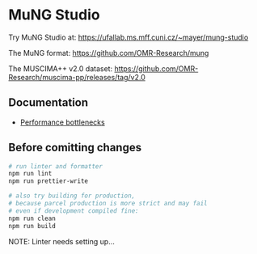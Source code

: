 # MuNG Studio

Try MuNG Studio at: https://ufallab.ms.mff.cuni.cz/~mayer/mung-studio

The MuNG format: https://github.com/OMR-Research/mung

The MUSCIMA++ v2.0 dataset: https://github.com/OMR-Research/muscima-pp/releases/tag/v2.0


## Documentation

- [Performance bottlenecks](docs/performance-bottlenecks.md)


## Before comitting changes

```bash
# run linter and formatter
npm run lint
npm run prettier-write

# also try building for production,
# because parcel production is more strict and may fail
# even if development compiled fine:
npm run clean
npm run build
```

NOTE: Linter needs setting up...
